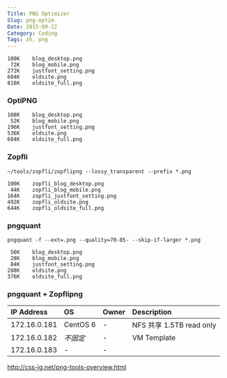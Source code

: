 ```yaml
---
Title: PNG Optimizer
Slug: png-optim
Date: 2015-09-22
Category: Coding
Tags: zh, png
---
```



```
180K	blog_desktop.png
 72K	blog_mobile.png
272K	justfont_setting.png
604K	oldsite.png
816K	oldsite_full.png
```

### OptiPNG

```
108K	blog_desktop.png
 52K	blog_mobile.png
196K	justfont_setting.png
536K	oldsite.png
684K	oldsite_full.png
```

### Zopfli

```
~/tools/zopfli/zopflipng --lossy_transparent --prefix *.png
```

```
100K	zopfli_blog_desktop.png
 44K	zopfli_blog_mobile.png
164K	zopfli_justfont_setting.png
492K	zopfli_oldsite.png
644K	zopfli_oldsite_full.png
```

### pngquant

```
pngquant -f --ext=.png --quality=70-85- --skip-if-larger *.png
```

```
 56K	blog_desktop.png
 28K	blog_mobile.png
 84K	justfont_setting.png
288K	oldsite.png
376K	oldsite_full.png
```

### pngquant + Zopflipng



| IP Address   | OS            | Owner      | Description              | 
|:-------------|:--------------|:-----------|:-------------------------| 
| 172.16.0.181 | CentOS 6      | -          | NFS 共享 1.5TB read only | 
| 172.16.0.182 | *不固定*      | -          | VM Template              | 
| 172.16.0.183 | -             | -          |                          | 



http://css-ig.net/png-tools-overview.html

[TruePNG tutorial]: http://css-ig.net/articles/truepng

[Zopflipng]: https://github.com/google/zopfli/blob/master/README.zopflipng